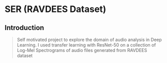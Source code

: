 # SER (RAVDEES Dataset)

## Introduction

> Self motivated project to explore the domain of audio analysis in Deep Learning. I used transfer learning with ResNet-50 on a collection of Log-Mel Spectrograms of audio files generated from RAVDEES dataset






